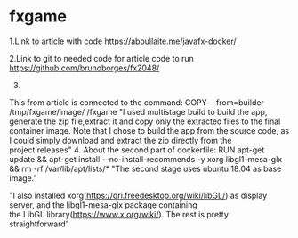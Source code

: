 # fxgame
1.Link to article with code https://aboullaite.me/javafx-docker/

2.Link to git to needed code for article code to run https://github.com/brunoborges/fx2048/

3.
This from article is connected to the command: COPY --from=builder /tmp/fxgame/image/ /fxgame
"I used multistage build to build the app, 
generate the zip file,extract it and
copy only the extracted files to the final container image.
Note that I chose to build the app from the source code,
as I could simply download and extract the zip directly from the project releases"
4.
About the second part of dockerfile:
RUN apt-get update && apt-get install --no-install-recommends -y xorg libgl1-mesa-glx && rm -rf /var/lib/apt/lists/* 
"The second stage uses ubuntu 18.04 as base image."

"I also installed xorg(https://dri.freedesktop.org/wiki/libGL/) as display server, 
and the libgl1-mesa-glx package containing the LibGL library(https://www.x.org/wiki/).
The rest is pretty straightforward"


